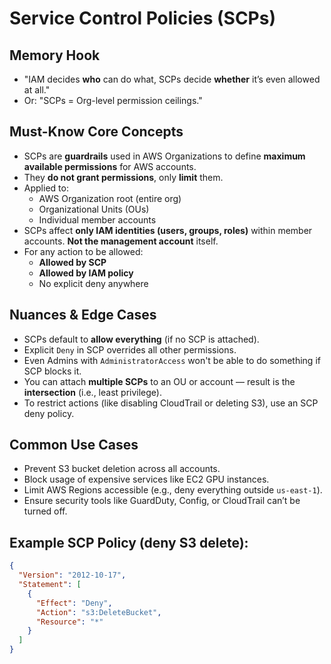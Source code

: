 # Service Control Policies (SCPs)

## Memory Hook

- "IAM decides **who** can do what, SCPs decide **whether** it’s even allowed at all."
- Or: "SCPs = Org-level permission ceilings."

## Must-Know Core Concepts

- SCPs are **guardrails** used in AWS Organizations to define **maximum available permissions** for AWS accounts.
- They **do not grant permissions**, only **limit** them.
- Applied to:
  - AWS Organization root (entire org)
  - Organizational Units (OUs)
  - Individual member accounts
- SCPs affect **only IAM identities (users, groups, roles)** within member accounts. **Not the management account** itself.
- For any action to be allowed:
  - **Allowed by SCP**
  - **Allowed by IAM policy**
  - No explicit deny anywhere

## Nuances & Edge Cases

- SCPs default to **allow everything** (if no SCP is attached).
- Explicit `Deny` in SCP overrides all other permissions.
- Even Admins with `AdministratorAccess` won't be able to do something if SCP blocks it.
- You can attach **multiple SCPs** to an OU or account — result is the **intersection** (i.e., least privilege).
- To restrict actions (like disabling CloudTrail or deleting S3), use an SCP deny policy.

## Common Use Cases

- Prevent S3 bucket deletion across all accounts.
- Block usage of expensive services like EC2 GPU instances.
- Limit AWS Regions accessible (e.g., deny everything outside `us-east-1`).
- Ensure security tools like GuardDuty, Config, or CloudTrail can’t be turned off.

## Example SCP Policy (deny S3 delete):

```json
{
  "Version": "2012-10-17",
  "Statement": [
    {
      "Effect": "Deny",
      "Action": "s3:DeleteBucket",
      "Resource": "*"
    }
  ]
}
